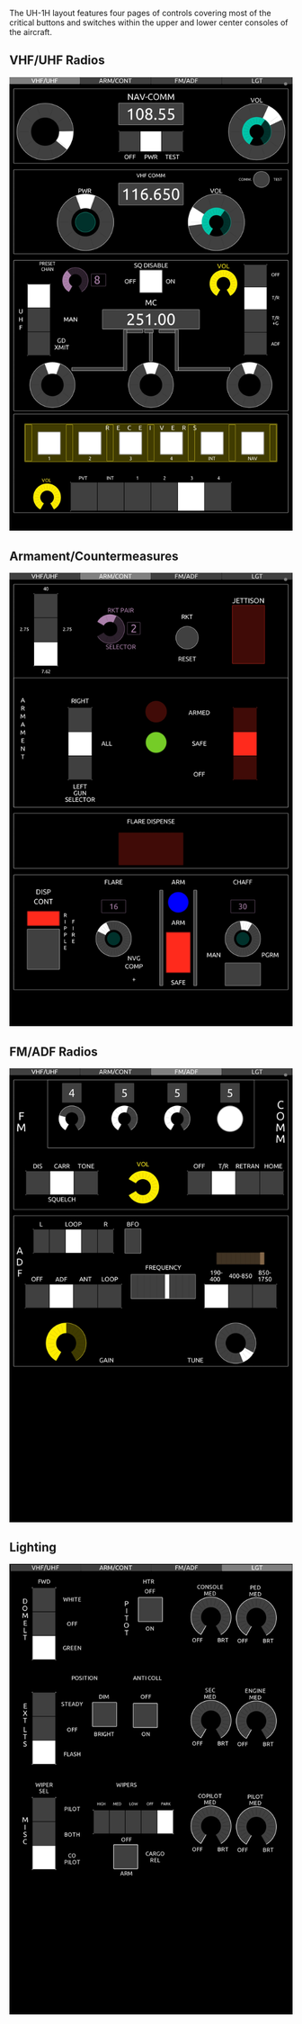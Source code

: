 The UH-1H layout features four pages of controls covering most of the critical buttons and switches within the upper and lower center consoles of the aircraft.

## VHF/UHF Radios
![](UH-1H_VHF_UHF.jpg)

## Armament/Countermeasures
![](UH-1H_Armament.jpg)

## FM/ADF Radios
![](UH-1H_FM_ADF.jpg)

## Lighting
![](UH-1H_Lights.png)
